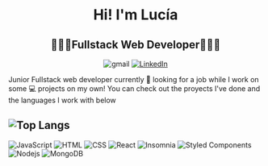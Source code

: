 <h1 align="center">Hi! I'm Lucía</h1>
<h2 align="center">👩🏻‍💻Fullstack Web Developer👩🏻‍💻</h1>
<p align="center"> <a href='mailto:sololucia17@gmail.com'></a> <img src="https://img.shields.io/badge/Gmail-D14836?style=for-the-badge&logo=gmail&logoColor=white" alt="gmail">
<a href="https://www.linkedin.com/in/luc%C3%ADa-mart%C3%ADnez-cer%C3%B3n-7326b2185/"><img src="https://img.shields.io/badge/LinkedIn-0077B5?style=for-the-badge&logo=linkedin&logoColor=white" alt="LinkedIn"></a></p>

<p> Junior Fullstack web developer currently 🔭 looking for a job while I work on some 💻 projects on my own! You can check out the proyects I've done and the languages I work with below</p>

![Top Langs](https://github-readme-stats.vercel.app/api/top-langs/?username=lemonlux&layout=compact&theme=dark&hide_border=true)
---





<p>
  <img src="https://img.shields.io/badge/JavaScript-%23F7DF1E.svg?style=flat-square&logo=javascript&logoColor=black" alt="JavaScript">
   <img src="https://img.shields.io/badge/HTML-%23E34F26.svg?style=flat-square&logo=html5&logoColor=white" alt="HTML">
  <img src="https://img.shields.io/badge/CSS-%231572B6.svg?style=flat-square&logo=css3&logoColor=white" alt="CSS">
  <img alt="React" src="https://img.shields.io/badge/-React-45b8d8?style=flat-square&logo=react&logoColor=white" />
  <img alt="Insomnia" src="https://img.shields.io/badge/-Insomnia-5849BE?style=flat-square&logo=insomnia&logoColor=white" />
  <img alt="Styled Components" src="https://img.shields.io/badge/-Styled_Components-db7092?style=flat-square&logo=styled-components&logoColor=white" />
    <img alt="Nodejs" src="https://img.shields.io/badge/-Nodejs-43853d?style=flat-square&logo=Node.js&logoColor=white" />
  <img alt="MongoDB" src="https://img.shields.io/badge/-MongoDB-13aa52?style=flat-square&logo=mongodb&logoColor=white" />

</p>


<!--
**lemonlux/lemonlux** is a ✨ _special_ ✨ repository because its `README.md` (this file) appears on your GitHub profile.

Here are some ideas to get you started:

- 🔭 I’m currently working on ...
- 🌱 I’m currently learning ...
- 👯 I’m looking to collaborate on ...
- 🤔 I’m looking for help with ...
- 💬 Ask me about ...
- 📫 How to reach me: ...
- 😄 Pronouns: ...
- ⚡ Fun fact: ...
-->
